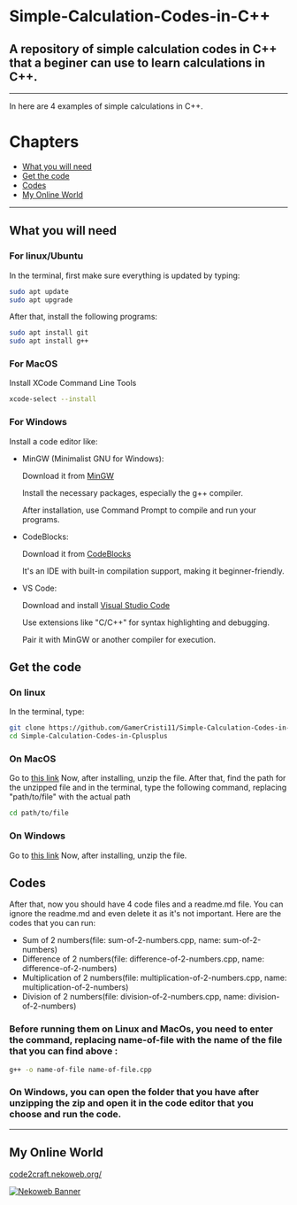 # Simple-Calculation-Codes-in-C++
## A repository of simple calculation codes in C++ that a beginer can use to learn calculations in C++.

---

In here are 4 examples of simple calculations in C++.

# Chapters
- [What you will need](#what-you-will-need)
- [Get the code](#get-the-code)
- [Codes](#codes)
- [My Online World](#my-online-world)

---

## What you will need
### For linux/Ubuntu
In the terminal, first make sure everything is updated by typing:
```bash
sudo apt update
sudo apt upgrade
```
After that, install the following programs:
```bash
sudo apt install git
sudo apt install g++
```
### For MacOS
Install XCode Command Line Tools
```bash
xcode-select --install
```
### For Windows
Install a code editor like:
- MinGW (Minimalist GNU for Windows):

  Download it from [MinGW](https://sourceforge.net/projects/mingw/)

  Install the necessary packages, especially the g++ compiler.

  After installation, use Command Prompt to compile and run your programs.

- CodeBlocks:

  Download it from [CodeBlocks](https://www.codeblocks.org/)

  It's an IDE with built-in compilation support, making it beginner-friendly.

- VS Code:

  Download and install [Visual Studio Code](https://code.visualstudio.com/)

  Use extensions like "C/C++" for syntax highlighting and debugging.

  Pair it with MinGW or another compiler for execution.

## Get the code

### On linux
In the terminal, type:
```bash
git clone https://github.com/GamerCristi11/Simple-Calculation-Codes-in-Cplusplus.git
cd Simple-Calculation-Codes-in-Cplusplus
```

### On MacOS
Go to [this link](https://github.com/GamerCristi11/Simple-Calculation-Codes-in-Cplusplus/archive/refs/heads/main.zip)
Now, after installing, unzip the file.
After that, find the path for the unzipped file and in the terminal, type the following command, replacing "path/to/file" with the actual path
```bash
cd path/to/file
```

### On Windows
Go to [this link](https://github.com/GamerCristi11/Simple-Calculation-Codes-in-Cplusplus/archive/refs/heads/main.zip)
Now, after installing, unzip the file.

## Codes
After that, now you should have 4 code files and a readme.md file. You can ignore the readme.md and even delete it as it's not important.
Here are the codes that you can run:
- Sum of 2 numbers(file: sum-of-2-numbers.cpp, name: sum-of-2-numbers)
- Difference of 2 numbers(file: difference-of-2-numbers.cpp, name: difference-of-2-numbers)
- Multiplication of 2 numbers(file: multiplication-of-2-numbers.cpp, name: multiplication-of-2-numbers)
- Division of 2 numbers(file: division-of-2-numbers.cpp, name: division-of-2-numbers)
### Before running them on Linux and MacOs, you need to enter the command, replacing name-of-file with the name of the file that you can find above :
```bash
g++ -o name-of-file name-of-file.cpp
```
### On Windows, you can open the folder that you have after unzipping the zip and open it in the code editor that you choose and run the code.

---

## My Online World
<a href="https://code2craft.nekoweb.org/">code2craft.nekoweb.org/</a>
<br>

<a href="https://code2craft.nekoweb.org/">
  <img src="https://code2craft.nekoweb.org/assets/banner-nekoweb.png" alt="Nekoweb Banner">
</a>
